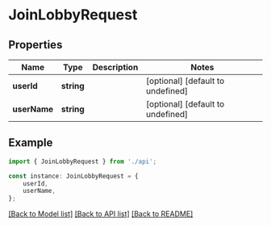 # JoinLobbyRequest


## Properties

Name | Type | Description | Notes
------------ | ------------- | ------------- | -------------
**userId** | **string** |  | [optional] [default to undefined]
**userName** | **string** |  | [optional] [default to undefined]

## Example

```typescript
import { JoinLobbyRequest } from './api';

const instance: JoinLobbyRequest = {
    userId,
    userName,
};
```

[[Back to Model list]](../README.md#documentation-for-models) [[Back to API list]](../README.md#documentation-for-api-endpoints) [[Back to README]](../README.md)
